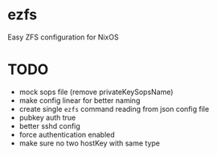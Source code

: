# ezfs
Easy ZFS configuration for NixOS

# TODO
- mock sops file (remove privateKeySopsName)
- make config linear for better naming
- create single `ezfs` command reading from json config file
- pubkey auth true
- better sshd config
- force authentication enabled
- make sure no two hostKey with same type
